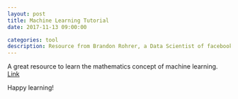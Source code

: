 ```yaml
---
layout: post
title: Machine Learning Tutorial
date: 2017-11-13 09:00:00

categories: tool
description: Resource from Brandon Rohrer, a Data Scientist of facebook. 
---
```


A great resource to learn the mathematics concept of machine learning. 
[Link](https://www.youtube.com/user/BrandonRohrer/videos)

Happy learning! 
